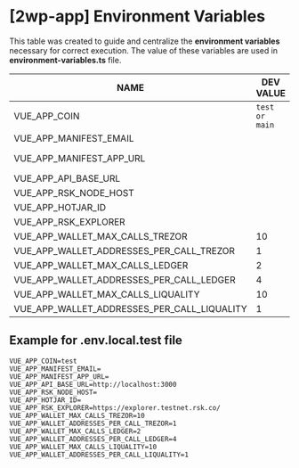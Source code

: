 # [2wp-app] Environment Variables
This table was created to guide and centralize the **environment variables** necessary for correct execution.
The value of these variables are used in **environment-variables.ts** file.

|NAME                                        |DEV VALUE                      |DETAILS                                                  |
|--------------------------------------------|-------------------------------|---------------------------------------------------------|
|VUE_APP_COIN                                |`test or main`                 |'testnet or mainnet'                                     |
|VUE_APP_MANIFEST_EMAIL                      |                               |                                                         |
|VUE_APP_MANIFEST_APP_URL                    |                               |<URL_FOR_TREZOR_MANIFEST> ## 'https://2waypeg.rsk.co/'   |
|VUE_APP_API_BASE_URL                        |                               |API Back-end URL                                         |
|VUE_APP_RSK_NODE_HOST                       |                               |NODE RSK URL                                             | 
|VUE_APP_HOTJAR_ID                           |                               |<HOT_JAR_ID_FOR_THE_ENVIRONMENT>                         |
|VUE_APP_RSK_EXPLORER                        |                               |RSK EXPLORER URL                                         |
|VUE_APP_WALLET_MAX_CALLS_TREZOR             | 10                            |MAX CALLS TREZOR                                         |
|VUE_APP_WALLET_ADDRESSES_PER_CALL_TREZOR    | 1                             |ADDRESSES PER_CALL                                       |
|VUE_APP_WALLET_MAX_CALLS_LEDGER             | 2                             |MAX CALLS LEDGER                                         |
|VUE_APP_WALLET_ADDRESSES_PER_CALL_LEDGER    | 4                             |ADDRESSES PER CALL                                       |
|VUE_APP_WALLET_MAX_CALLS_LIQUALITY          | 10                            |MAX CALLS LIQUALITY                                      |
|VUE_APP_WALLET_ADDRESSES_PER_CALL_LIQUALITY | 1                             |ADDRESSES PER CALL                                       |


## Example for .env.local.test file

```dotenv
VUE_APP_COIN=test
VUE_APP_MANIFEST_EMAIL=
VUE_APP_MANIFEST_APP_URL=
VUE_APP_API_BASE_URL=http://localhost:3000
VUE_APP_RSK_NODE_HOST=
VUE_APP_HOTJAR_ID=
VUE_APP_RSK_EXPLORER=https://explorer.testnet.rsk.co/
VUE_APP_WALLET_MAX_CALLS_TREZOR=10
VUE_APP_WALLET_ADDRESSES_PER_CALL_TREZOR=1
VUE_APP_WALLET_MAX_CALLS_LEDGER=2
VUE_APP_WALLET_ADDRESSES_PER_CALL_LEDGER=4
VUE_APP_WALLET_MAX_CALLS_LIQUALITY=10
VUE_APP_WALLET_ADDRESSES_PER_CALL_LIQUALITY=1

```